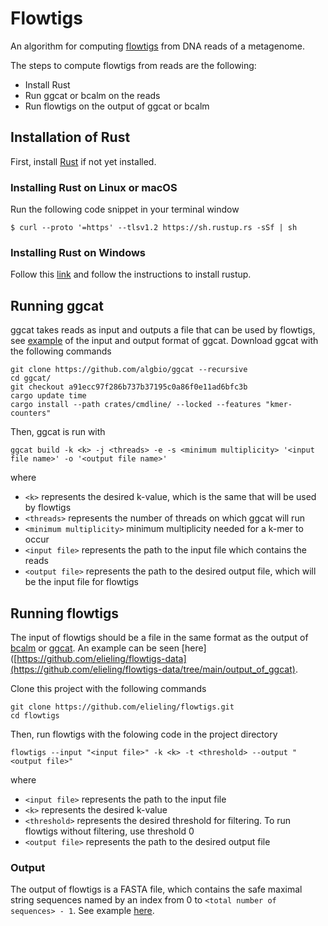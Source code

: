 # Flowtigs

An algorithm for computing [flowtigs](https://www.biorxiv.org/content/10.1101/2023.11.17.567499v1) from DNA reads of a metagenome.

The steps to compute flowtigs from reads are the following:

-  Install Rust
-  Run ggcat or bcalm on the reads
-  Run flowtigs on the output of ggcat or bcalm

## Installation of Rust

First, install [Rust](https://rustup.rs/) if not yet installed.

### Installing Rust on Linux or macOS

Run the following code snippet in your terminal window

```
$ curl --proto '=https' --tlsv1.2 https://sh.rustup.rs -sSf | sh
```

### Installing Rust on Windows

Follow this [link](https://www.rust-lang.org/tools/install) and follow the instructions to install rustup.

## Running ggcat

ggcat takes reads as input and outputs a file that can be used by flowtigs, see [example](https://github.com/elieling/flowtigs-data) of the input and output format of ggcat. Download ggcat with the following commands
```
git clone https://github.com/algbio/ggcat --recursive
cd ggcat/
git checkout a91ecc97f286b737b37195c0a86f0e11ad6bfc3b
cargo update time
cargo install --path crates/cmdline/ --locked --features "kmer-counters"
```

Then, ggcat is run with

```
ggcat build -k <k> -j <threads> -e -s <minimum multiplicity> '<input file name>' -o '<output file name>'
```
where 
- `<k>` represents the desired k-value, which is the same that will be used by flowtigs
- `<threads>` represents the number of threads on which ggcat will run
- `<minimum multiplicity>` minimum multiplicity needed for a k-mer to occur
- `<input file>` represents the path to the input file which contains the reads
- `<output file>` represents the path to the desired output file, which will be the input file for flowtigs

## Running flowtigs

The input of flowtigs should be a file in the same format as the output of [bcalm](https://github.com/GATB/bcalm) or [ggcat](https://github.com/algbio/ggcat). An example can be seen [here]([https://github.com/elieling/flowtigs-data](https://github.com/elieling/flowtigs-data/tree/main/output_of_ggcat).

Clone this project with the following commands
```
git clone https://github.com/elieling/flowtigs.git
cd flowtigs
```
Then, run flowtigs with the folowing code in the project directory
```
flowtigs --input "<input file>" -k <k> -t <threshold> --output "<output file>"
```
where 
- `<input file>` represents the path to the input file
- `<k>` represents the desired k-value
- `<threshold>` represents the desired threshold for filtering. To run flowtigs without filtering, use threshold 0
- `<output file>` represents the path to the desired output file


### Output

The output of flowtigs is a FASTA file, which contains the safe maximal string sequences named by an index from 0 to `<total number of sequences> - 1`. See example [here](https://github.com/elieling/flowtigs-data/tree/main/output_of_flowtigs).

